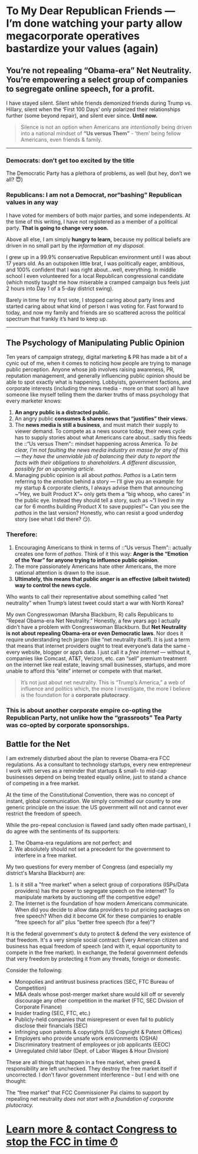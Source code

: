 # To My Dear Republican Friends — I’m done watching your party allow megacorporate operatives bastardize your values (again)
## You’re not repealing “Obama-era” Net Neutrality.  You’re empowering a select group of companies to segregate online speech, for a profit.
I have stayed silent. Silent while friends demonized friends during Trump vs. Hillary, silent when the ‘First 100 Days’ only polarized their relationships further (some beyond repair), and silent ever since. **Until now.**

> Silence is not an option when Americans are *intentionally* being driven into a national mindset of **“Us versus Them”** - ‘them’ being fellow Americans, even friends & family.  
- - - -

### Democrats: don’t get too excited by the title
The Democratic Party has a plethora of problems, as well (but hey, don’t we all? 😇)

### Republicans: I am not a Democrat, nor“bashing” Republican values in any way
I have voted for members of both major parties, and some independents. At the time of this writing, I have not registered as a member of a political party. **That is going to change very soon.**

Above all else, I am simply **hungry to learn,** because my political beliefs are driven in no small part by the *information at my disposal.*

I grew up in a 99.9% conservative Republican environment until I was about 17 years old. As an outspoken little brat, I was politically eager, ambitious, and 100% confident that I was right about…well, everything. In middle school I even volunteered for a local Republican congressional candidate (which mostly taught me how miserable a cramped campaign bus feels just 2 hours into Day 1 of a 5-day district swing).

Barely in time for my first vote, I stopped caring about party lines and started caring about what kind of person I was voting for.  Fast forward to today, and now my family and friends are so scattered across the political spectrum that frankly it’s hard to keep up.
- - - -
## The Psychology of Manipulating Public Opinion
Ten years of campaign strategy, digital marketing & PR has made a bit of a cynic out of me, when it comes to noticing how people are trying to manage public perception. Anyone whose job involves raising awareness, PR, reputation management, and generally influencing public opinion should be able to spot exactly what is happening. Lobbyists, government factions, and corporate interests (including the news media - more on that soon) all have someone like myself telling them the darker truths of mass psychology that every marketer knows:

1. **An angry public is a distracted public.**
2. An angry public **consumes & shares news that “justifies” their views.**
3. The **news media is still a business**, and must match their supply to viewer demand. To compete as a news source today, their news cycle has to supply stories about what Americans care about…sadly this feeds the  ::“Us versus Them”::  mindset happening across America. *To be clear, I’m not faulting the news media industry en masse for any of this — they have the unenviable job of balancing their duty to report the facts with their obligations to shareholders. A different discussion, possibly for an upcoming article.*
4. Managing public opinion is all about *pathos*. *Pathos* is a Latin term referring to the *emotion* behind a story — I’ll give you an example: for my startup & corporate clients, I always advise them that announcing ~“Hey, we built Product X”~ only gets them a “big whoop, who cares” in the public eye. Instead they should tell a story, such as ~“I lived in my car for 6 months building Product X to save puppies!”~ Can you see the *pathos* in the last version?  Honestly, who can resist a good under*dog* story (see what I did there? 😏).

### Therefore:
1. Encouraging Americans to think in terms of ::“Us versus Them”::  actually creates one form of *pathos*. Think of it this way: **Anger is the “Emotion of the Year” for anyone trying to influence public opinion**.
2. The more passionately Americans hate other Americans, the more national attention is drawn to the issue.
3. **Ultimately, this means that public anger is an effective (albeit twisted) way to control the news cycle.**

Who wants to call their representative about something called “net neutrality” when Trump’s latest tweet could start a war with North Korea?

My own Congresswoman (Marsha Blackburn, R) calls Republicans to “Repeal Obama-era Net Neutrality.” Honestly, a few years ago I actually didn’t have a problem with Congresswoman Blackburn. But **Net Neutrality is not about repealing Obama-era or even Democratic laws**. Nor does it require understanding tech jargon (like “net neutrality itself). It is just a term that means that internet providers ought to treat everyone’s data the same - every website, blogger or app’s data. I just call it a *free internet* — without it, companies like Comcast, AT&T, Verizon, etc. can “sell” premium treatment on the internet like real estate, leaving small businesses, startups, and more unable to afford this “elite” internet or compete with that market.

> It’s not just about net neutrality. This is “Trump’s America,” a web of influence and politics which, the more I investigate, the more I believe is the foundation for a **corporate plutocracy**.  

### This is about another corporate empire co-opting the Republican Party, not unlike how the “grassroots” Tea Party was co-opted by corporate sponsorships.

## Battle for the Net
I am extremely disturbed about the plan to reverse Obama-era FCC regulations. As a consultant to technology startups, every new entrepreneur I work with serves as a reminder that startups & small- to mid-cap businesses depend on being treated equally online, just to stand a chance of competing in a free market.

At the time of the Constitutional Convention, there was no concept of instant, global communication. We simply committed our country to one generic principle on the issue: the US government will not and cannot ever restrict the freedom of speech.

While the pro-repeal conclusion is flawed (and sadly often made partisan), I do agree with the sentiments of its supporters:

1. The Obama-era regulations are not perfect; and
2. We absolutely should not set a precedent for the government to interfere in a free market.

My two questions for every member of Congress (and especially my district's Marsha Blackburn) are:

1. Is it still a "free market" when a select group of corporations (ISPs/Data providers) has the power to segregate speech on the internet? To manipulate markets by auctioning off the competitive edge?
2. The Internet is the foundation of how modern Americans communicate. When did you decide to allow data providers to put pricing packages on free speech? When did it become OK for these companies to enable "free speech for all" plus "better free speech (for a fee)"?

It is the federal government's duty to protect & defend the very existence of that freedom. It's a very simple social contract: Every American citizen and business has equal freedom of speech (and with it, equal opportunity to compete in the free market). In exchange, the federal government defends that very freedom by protecting it from any threats, foreign or domestic.

Consider the following:

- Monopolies and antitrust business practices (SEC, FTC Bureau of Competition)
- M&A deals whose post-merger market share would kill off or severely discourage any other competition in the market (FTC, SEC Division of Corporate Finance)
- Insider trading (SEC, FTC, etc.)
- Publicly-held companies that misrepresent or even fail to publicly disclose their financials (SEC)
- Infringing upon patents & copyrights (US Copyright & Patent Offices)
- Employers who provide unsafe work environments (OSHA)
- Discriminatory treatment of employees or job applicants (EEOC)
- Unregulated child labor (Dept. of Labor Wages & Hour Division)

These are all things that happen in a free market, when greed & responsibility are left unchecked. They destroy the free market itself if uncorrected. I don't favor government interference - but I end with one thought:

The “free market” that FCC Commissioner Pai claims to support by repealing net neutrality *does not start with a foundation of corporate plutocracy.*

# [Learn more & contact Congress to stop the FCC in time ⏱](https://battleforthenet.com/?utm_campaign=Nathan%20Brown&utm_source=nathanbrown.co&utm_medium=referral&utm_content=Nathan%20Brown-Letter%20to%20Republicans)
